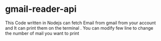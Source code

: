 # gmail-reader-api
This Code written in Nodejs can fetch Email from gmail from your account and It can print them on the terminal . You can modify few line to change the number of mail you want to print
